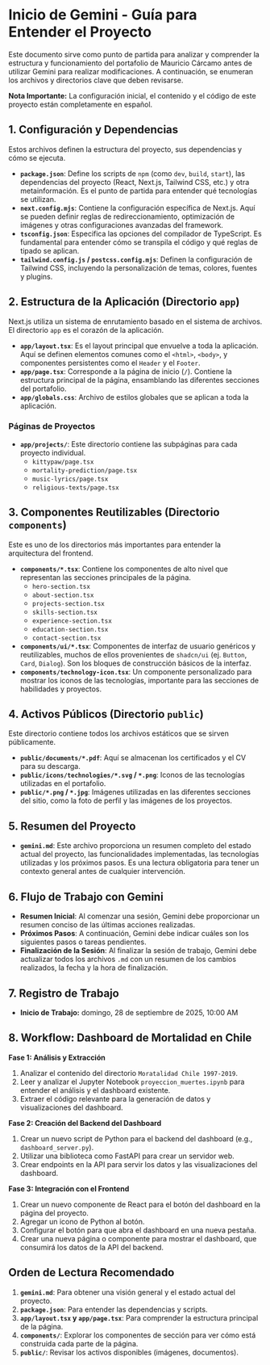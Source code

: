 # Inicio de Gemini - Guía para Entender el Proyecto

Este documento sirve como punto de partida para analizar y comprender la estructura y funcionamiento del portafolio de Mauricio Cárcamo antes de utilizar Gemini para realizar modificaciones. A continuación, se enumeran los archivos y directorios clave que deben revisarse.

**Nota Importante:** La configuración inicial, el contenido y el código de este proyecto están completamente en español.

## 1. Configuración y Dependencias

Estos archivos definen la estructura del proyecto, sus dependencias y cómo se ejecuta.

*   **`package.json`**: Define los scripts de `npm` (como `dev`, `build`, `start`), las dependencias del proyecto (React, Next.js, Tailwind CSS, etc.) y otra metainformación. Es el punto de partida para entender qué tecnologías se utilizan.
*   **`next.config.mjs`**: Contiene la configuración específica de Next.js. Aquí se pueden definir reglas de redireccionamiento, optimización de imágenes y otras configuraciones avanzadas del framework.
*   **`tsconfig.json`**: Especifica las opciones del compilador de TypeScript. Es fundamental para entender cómo se transpila el código y qué reglas de tipado se aplican.
*   **`tailwind.config.js` / `postcss.config.mjs`**: Definen la configuración de Tailwind CSS, incluyendo la personalización de temas, colores, fuentes y plugins.

## 2. Estructura de la Aplicación (Directorio `app`)

Next.js utiliza un sistema de enrutamiento basado en el sistema de archivos. El directorio `app` es el corazón de la aplicación.

*   **`app/layout.tsx`**: Es el layout principal que envuelve a toda la aplicación. Aquí se definen elementos comunes como el `<html>`, `<body>`, y componentes persistentes como el `Header` y el `Footer`.
*   **`app/page.tsx`**: Corresponde a la página de inicio (`/`). Contiene la estructura principal de la página, ensamblando las diferentes secciones del portafolio.
*   **`app/globals.css`**: Archivo de estilos globales que se aplican a toda la aplicación.

### Páginas de Proyectos

*   **`app/projects/`**: Este directorio contiene las subpáginas para cada proyecto individual.
    *   `kittypaw/page.tsx`
    *   `mortality-prediction/page.tsx`
    *   `music-lyrics/page.tsx`
    *   `religious-texts/page.tsx`

## 3. Componentes Reutilizables (Directorio `components`)

Este es uno de los directorios más importantes para entender la arquitectura del frontend.

*   **`components/*.tsx`**: Contiene los componentes de alto nivel que representan las secciones principales de la página.
    *   `hero-section.tsx`
    *   `about-section.tsx`
    *   `projects-section.tsx`
    *   `skills-section.tsx`
    *   `experience-section.tsx`
    *   `education-section.tsx`
    *   `contact-section.tsx`
*   **`components/ui/*.tsx`**: Componentes de interfaz de usuario genéricos y reutilizables, muchos de ellos provenientes de `shadcn/ui` (ej. `Button`, `Card`, `Dialog`). Son los bloques de construcción básicos de la interfaz.
*   **`components/technology-icon.tsx`**: Un componente personalizado para mostrar los iconos de las tecnologías, importante para las secciones de habilidades y proyectos.

## 4. Activos Públicos (Directorio `public`)

Este directorio contiene todos los archivos estáticos que se sirven públicamente.

*   **`public/documents/*.pdf`**: Aquí se almacenan los certificados y el CV para su descarga.
*   **`public/icons/technologies/*.svg` / `*.png`**: Iconos de las tecnologías utilizadas en el portafolio.
*   **`public/*.png` / `*.jpg`**: Imágenes utilizadas en las diferentes secciones del sitio, como la foto de perfil y las imágenes de los proyectos.

## 5. Resumen del Proyecto

*   **`gemini.md`**: Este archivo proporciona un resumen completo del estado actual del proyecto, las funcionalidades implementadas, las tecnologías utilizadas y los próximos pasos. Es una lectura obligatoria para tener un contexto general antes de cualquier intervención.

## 6. Flujo de Trabajo con Gemini

*   **Resumen Inicial**: Al comenzar una sesión, Gemini debe proporcionar un resumen conciso de las últimas acciones realizadas.
*   **Próximos Pasos**: A continuación, Gemini debe indicar cuáles son los siguientes pasos o tareas pendientes.
*   **Finalización de la Sesión**: Al finalizar la sesión de trabajo, Gemini debe actualizar todos los archivos `.md` con un resumen de los cambios realizados, la fecha y la hora de finalización.

## 7. Registro de Trabajo

*   **Inicio de Trabajo:** domingo, 28 de septiembre de 2025, 10:00 AM

## 8. Workflow: Dashboard de Mortalidad en Chile

**Fase 1: Análisis y Extracción**
1.  Analizar el contenido del directorio `Moratalidad Chile 1997-2019`.
2.  Leer y analizar el Jupyter Notebook `proyeccion_muertes.ipynb` para entender el análisis y el dashboard existente.
3.  Extraer el código relevante para la generación de datos y visualizaciones del dashboard.

**Fase 2: Creación del Backend del Dashboard**
1.  Crear un nuevo script de Python para el backend del dashboard (e.g., `dashboard_server.py`).
2.  Utilizar una biblioteca como FastAPI para crear un servidor web.
3.  Crear endpoints en la API para servir los datos y las visualizaciones del dashboard.

**Fase 3: Integración con el Frontend**
1.  Crear un nuevo componente de React para el botón del dashboard en la página del proyecto.
2.  Agregar un icono de Python al botón.
3.  Configurar el botón para que abra el dashboard en una nueva pestaña.
4.  Crear una nueva página o componente para mostrar el dashboard, que consumirá los datos de la API del backend.

## Orden de Lectura Recomendado

1.  **`gemini.md`**: Para obtener una visión general y el estado actual del proyecto.
2.  **`package.json`**: Para entender las dependencias y scripts.
3.  **`app/layout.tsx` y `app/page.tsx`**: Para comprender la estructura principal de la página.
4.  **`components/`**: Explorar los componentes de sección para ver cómo está construida cada parte de la página.
5.  **`public/`**: Revisar los activos disponibles (imágenes, documentos).
